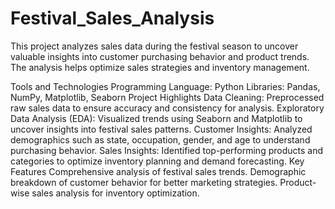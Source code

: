 # Festival_Sales_Analysis
This project analyzes sales data during the festival season to uncover valuable insights into customer purchasing behavior and product trends. The analysis helps optimize sales strategies and inventory management.

Tools and Technologies
Programming Language: Python
Libraries: Pandas, NumPy, Matplotlib, Seaborn
Project Highlights
Data Cleaning: Preprocessed raw sales data to ensure accuracy and consistency for analysis.
Exploratory Data Analysis (EDA): Visualized trends using Seaborn and Matplotlib to uncover insights into festival sales patterns.
Customer Insights: Analyzed demographics such as state, occupation, gender, and age to understand purchasing behavior.
Sales Insights: Identified top-performing products and categories to optimize inventory planning and demand forecasting.
Key Features
Comprehensive analysis of festival sales trends.
Demographic breakdown of customer behavior for better marketing strategies.
Product-wise sales analysis for inventory optimization.

